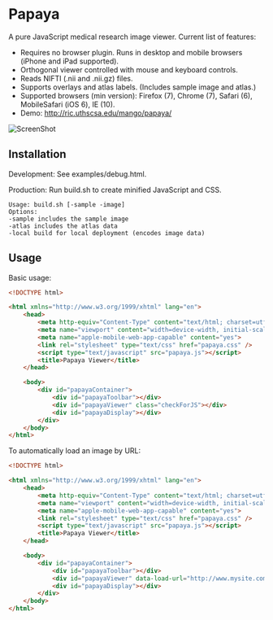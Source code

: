 Papaya
======

A pure JavaScript medical research image viewer.  Current list of features:
- Requires no browser plugin.  Runs in desktop and mobile browsers (iPhone and iPad supported).
- Orthogonal viewer controlled with mouse and keyboard controls.
- Reads NIFTI (.nii and .nii.gz) files.
- Supports overlays and atlas labels.  (Includes sample image and atlas.)
- Supported browsers (min version): Firefox (7), Chrome (7), Safari (6), MobileSafari (iOS 6), IE (10).
- Demo: http://ric.uthscsa.edu/mango/papaya/

![ScreenShot](https://raw.github.com/rii-mango/Papaya/master/README-img.png)

Installation
------
Development: See examples/debug.html.

Production: Run build.sh to create minified JavaScript and CSS.
````shell
Usage: build.sh [-sample -image]
Options:
-sample includes the sample image
-atlas includes the atlas data
-local build for local deployment (encodes image data)
````

Usage
------
Basic usage:
```html
<!DOCTYPE html>

<html xmlns="http://www.w3.org/1999/xhtml" lang="en">
    <head>
        <meta http-equiv="Content-Type" content="text/html; charset=utf-8"/>
        <meta name="viewport" content="width=device-width, initial-scale=1.0, user-scalable=no"/>
        <meta name="apple-mobile-web-app-capable" content="yes">
        <link rel="stylesheet" type="text/css" href="papaya.css" />
        <script type="text/javascript" src="papaya.js"></script>
        <title>Papaya Viewer</title>
    </head>

    <body>
        <div id="papayaContainer">
            <div id="papayaToolbar"></div>
            <div id="papayaViewer" class="checkForJS"></div>
            <div id="papayaDisplay"></div>
        </div>
    </body>
</html>
```

To automatically load an image by URL:
```html
<!DOCTYPE html>

<html xmlns="http://www.w3.org/1999/xhtml" lang="en">
    <head>
        <meta http-equiv="Content-Type" content="text/html; charset=utf-8"/>
        <meta name="viewport" content="width=device-width, initial-scale=1.0, user-scalable=no"/>
        <meta name="apple-mobile-web-app-capable" content="yes">
        <link rel="stylesheet" type="text/css" href="papaya.css" />
        <script type="text/javascript" src="papaya.js"></script>
        <title>Papaya Viewer</title>
    </head>

    <body>
        <div id="papayaContainer">
            <div id="papayaToolbar"></div>
            <div id="papayaViewer" data-load-url="http://www.mysite.com/myimages/myimage.nii.gz"></div>
            <div id="papayaDisplay"></div>
        </div>
    </body>
</html>
```
